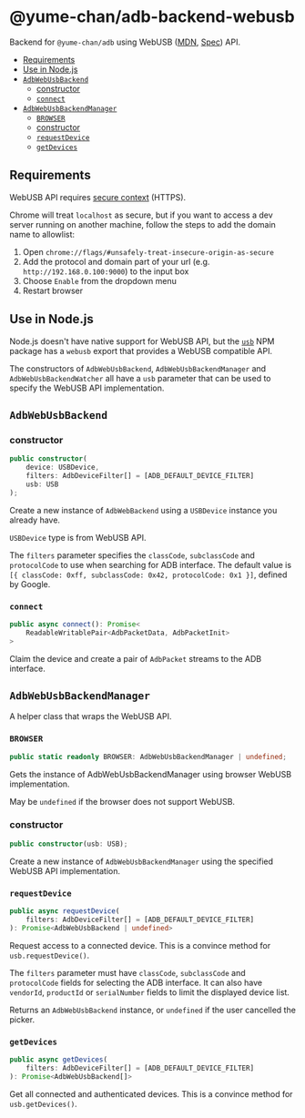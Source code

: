 # @yume-chan/adb-backend-webusb

Backend for `@yume-chan/adb` using WebUSB ([MDN](https://developer.mozilla.org/en-US/docs/Web/API/USB), [Spec](https://wicg.github.io/webusb)) API.

-   [Requirements](#requirements)
-   [Use in Node.js](#use-in-nodejs)
-   [`AdbWebUsbBackend`](#adbwebusbbackend)
    -   [constructor](#constructor)
    -   [`connect`](#connect)
-   [`AdbWebUsbBackendManager`](#adbwebusbbackendmanager)
    -   [`BROWSER`](#browser)
    -   [constructor](#constructor-1)
    -   [`requestDevice`](#requestdevice)
    -   [`getDevices`](#getdevices)

## Requirements

WebUSB API requires [secure context](https://developer.mozilla.org/en-US/docs/Web/Security/Secure_Contexts) (HTTPS).

Chrome will treat `localhost` as secure, but if you want to access a dev server running on another machine, follow the steps to add the domain name to allowlist:

1. Open `chrome://flags/#unsafely-treat-insecure-origin-as-secure`
2. Add the protocol and domain part of your url (e.g. `http://192.168.0.100:9000`) to the input box
3. Choose `Enable` from the dropdown menu
4. Restart browser

## Use in Node.js

Node.js doesn't have native support for WebUSB API, but the [`usb`](https://www.npmjs.com/package/usb) NPM package has a `webusb` export that provides a WebUSB compatible API.

The constructors of `AdbWebUsbBackend`, `AdbWebUsbBackendManager` and `AdbWebUsbBackendWatcher` all have a `usb` parameter that can be used to specify the WebUSB API implementation.

## `AdbWebUsbBackend`

### constructor

```ts
public constructor(
    device: USBDevice,
    filters: AdbDeviceFilter[] = [ADB_DEFAULT_DEVICE_FILTER]
    usb: USB
);
```

Create a new instance of `AdbWebBackend` using a `USBDevice` instance you already have.

`USBDevice` type is from WebUSB API.

The `filters` parameter specifies the `classCode`, `subclassCode` and `protocolCode` to use when searching for ADB interface. The default value is `[{ classCode: 0xff, subclassCode: 0x42, protocolCode: 0x1 }]`, defined by Google.

### `connect`

```ts
public async connect(): Promise<
    ReadableWritablePair<AdbPacketData, AdbPacketInit>
>
```

Claim the device and create a pair of `AdbPacket` streams to the ADB interface.

## `AdbWebUsbBackendManager`

A helper class that wraps the WebUSB API.

### `BROWSER`

```ts
public static readonly BROWSER: AdbWebUsbBackendManager | undefined;
```

Gets the instance of AdbWebUsbBackendManager using browser WebUSB implementation.

May be `undefined` if the browser does not support WebUSB.

### constructor

```ts
public constructor(usb: USB);
```

Create a new instance of `AdbWebUsbBackendManager` using the specified WebUSB API implementation.

### `requestDevice`

```ts
public async requestDevice(
    filters: AdbDeviceFilter[] = [ADB_DEFAULT_DEVICE_FILTER]
): Promise<AdbWebUsbBackend | undefined>
```

Request access to a connected device.
This is a convince method for `usb.requestDevice()`.

The `filters` parameter must have `classCode`, `subclassCode` and `protocolCode` fields for selecting the ADB interface. It can also have `vendorId`, `productId` or `serialNumber` fields to limit the displayed device list.

Returns an `AdbWebUsbBackend` instance, or `undefined` if the user cancelled the picker.

### `getDevices`

```ts
public async getDevices(
    filters: AdbDeviceFilter[] = [ADB_DEFAULT_DEVICE_FILTER]
): Promise<AdbWebUsbBackend[]>
```

Get all connected and authenticated devices.
This is a convince method for `usb.getDevices()`.

